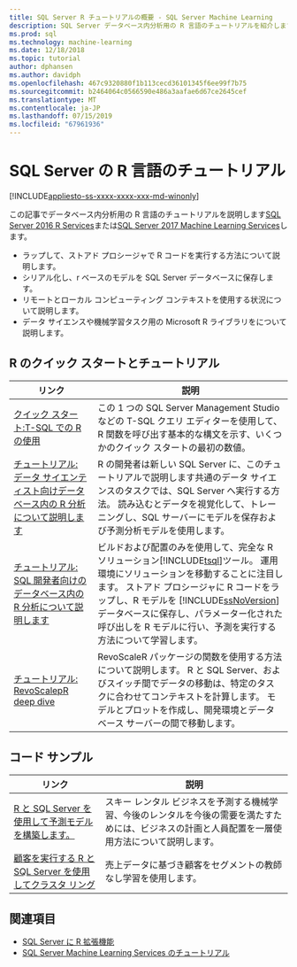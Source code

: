 ```yaml
---
title: SQL Server R チュートリアルの概要 - SQL Server Machine Learning
description: SQL Server データベース内分析用の R 言語のチュートリアルを紹介します。
ms.prod: sql
ms.technology: machine-learning
ms.date: 12/18/2018
ms.topic: tutorial
author: dphansen
ms.author: davidph
ms.openlocfilehash: 467c9320880f1b113cecd36101345f6ee99f7b75
ms.sourcegitcommit: b2464064c0566590e486a3aafae6d67ce2645cef
ms.translationtype: MT
ms.contentlocale: ja-JP
ms.lasthandoff: 07/15/2019
ms.locfileid: "67961936"
---
```

# <a name="sql-server-r-language-tutorials"></a>SQL Server の R 言語のチュートリアル
[!INCLUDE[appliesto-ss-xxxx-xxxx-xxx-md-winonly](../../includes/appliesto-ss-xxxx-xxxx-xxx-md-winonly.md)]

この記事でデータベース内分析用の R 言語のチュートリアルを説明します[SQL Server 2016 R Services](../install/sql-r-services-windows-install.md)または[SQL Server 2017 Machine Learning Services](../install/sql-machine-learning-services-windows-install.md)します。

+ ラップして、ストアド プロシージャで R コードを実行する方法について説明します。
+ シリアル化し、r ベースのモデルを SQL Server データベースに保存します。
+ リモートとローカル コンピューティング コンテキストを使用する状況について説明します。
+ データ サイエンスや機械学習タスク用の Microsoft R ライブラリをについて説明します。

<a name="bkmk_sqltutorials"></a>

## <a name="r-quickstarts-and-tutorials"></a>R のクイック スタートとチュートリアル

| リンク | 説明 |
|------|-------------|
| [クイック スタート:T-SQL での R の使用](rtsql-using-r-code-in-transact-sql-quickstart.md) | この 1 つの SQL Server Management Studio などの T-SQL クエリ エディターを使用して、R 関数を呼び出す基本的な構文を示す、いくつかのクイック スタートの最初の数値。 |
| [チュートリアル: データ サイエンティスト向けデータベース内の R 分析について説明します](../tutorials/walkthrough-data-science-end-to-end-walkthrough.md) | R の開発者は新しい SQL Server に、このチュートリアルで説明します共通のデータ サイエンスのタスクでは、SQL Server へ実行する方法。 読み込むとデータを視覚化して、トレーニングし、SQL サーバーにモデルを保存および予測分析モデルを使用します。 |
| [チュートリアル: SQL 開発者向けのデータベース内の R 分析について説明します](../tutorials/sqldev-in-database-r-for-sql-developers.md) | ビルドおよび配置のみを使用して、完全な R ソリューション[!INCLUDE[tsql](../../includes/tsql-md.md)]ツール。 運用環境にソリューションを移動することに注目します。 ストアド プロシージャに R コードをラップし、R モデルを [!INCLUDE[ssNoVersion](../../includes/ssnoversion-md.md)] データベースに保存し、パラメーター化された呼び出しを R モデルに行い、予測を実行する方法について学習します。 |
| [チュートリアル: RevoScalepR deep dive](deepdive-data-science-deep-dive-using-the-revoscaler-packages.md) | RevoScaleR パッケージの関数を使用する方法について説明します。 R と SQL Server、およびスイッチ間でデータの移動は、特定のタスクに合わせてコンテキストを計算します。 モデルとプロットを作成し、開発環境とデータベース サーバーの間で移動します。 |

<a name ="bkmk_samples"></a>

## <a name="code-samples"></a>コード サンプル

| リンク | 説明 |
|------|-------------|
| [R と SQL Server を使用して予測モデルを構築します。](https://microsoft.github.io/sql-ml-tutorials/R/rentalprediction) | スキー レンタル ビジネスを予測する機械学習、今後のレンタルを今後の需要を満たすためには、ビジネスの計画と人員配置を一層使用方法について説明します。 |
| [顧客を実行する R と SQL Server を使用してクラスタ リング](https://microsoft.github.io/sql-ml-tutorials/R/customerclustering/) | 売上データに基づき顧客をセグメントの教師なし学習を使用します。 |

## <a name="see-also"></a>関連項目

+ [SQL Server に R 拡張機能](../concepts/extension-r.md)
+ [SQL Server Machine Learning Services のチュートリアル](machine-learning-services-tutorials.md)

